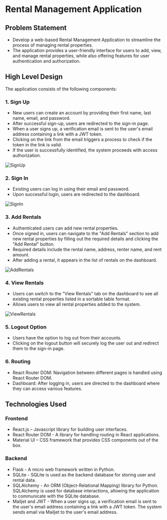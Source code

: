 # Rental Management Application

## Problem Statement

- Develop a web-based Rental Management Application to streamline the process of managing rental   properties. 
- The application provides a user-friendly interface for users to add, view, and manage rental properties, while also offering features for user authentication and authorization.

## High Level Design

The application consists of the following components:

### 1. Sign Up

   - New users can create an account by providing their first name, last name, email, and password.
   - After successful sign-up, users are redirected to the sign-in page.
   - When a user signs up, a verification email is sent to the user's email address containing a link with a JWT token.
   - Clicking on the link from the email triggers a process to check if the token in the link is valid.
   - If the user is successfully identified, the system proceeds with access authorization.

  ![SignUp](https://shorturl.at/quAQ5)

### 2. Sign In

   - Existing users can log in using their email and password.
   - Upon successful login, users are redirected to the dashboard.

   ![SignIn](https://shorturl.at/syAMS)

### 3. Add Rentals

   - Authenticated users can add new rental properties.
   - Once signed in, users can navigate to the "Add Rentals" section to add new rental properties by filling out the required details and clicking the "Add Rental" button.
   - Required details include the rental name, address, renter name, and rent amount.
   - After adding a rental, it appears in the list of rentals on the dashboard.

   ![AddRentals](https://shorturl.at/gtKN7)

### 4. View Rentals

   - Users can switch to the "View Rentals" tab on the dashboard to see all existing rental properties listed in a sortable table format.
   - Allows users to view all rental properties added to the system.

   ![ViewRentals](https://shorturl.at/kltIS)

### 5. Logout Option

   - Users have the option to log out from their accounts.
   - Clicking on the logout button will securely log the user out and redirect them to the sign-in page.

### 6. Routing

   - React Router DOM: Navigation between different pages is handled using React Router DOM.
   - Dashboard: After logging in, users are directed to the dashboard where they can access various features.

## Technologies Used

### Frontend

- React.js – Javascript library for building user interfaces.
- React Router DOM - A library for handling routing in React applications.
- Material UI – CSS framework that provides CSS components out of the box.

### Backend

- Flask - A micro web framework written in Python.
- SQLite - SQLite is used as the backend database for storing user and rental data.
- SQLAlchemy - An ORM (Object-Relational Mapping) library for Python. SQLAlchemy is used for database interactions, allowing the application to communicate with the SQLite database.
- Mailjet and JWT - When a user signs up, a verification email is sent to the user's email address containing a link with a JWT token. The system sends email via Mailjet to the user's email address.

